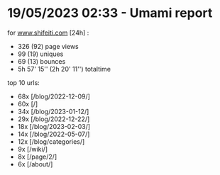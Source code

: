 # 19/05/2023 02:33 - Umami report
for www.shifeiti.com [24h] :

 - 326 (92) page views
 - 99 (19) uniques
 - 69 (13) bounces
 - 5h 57' 15'' (2h 20' 11'') totaltime


top 10 urls:
 - 68x [/blog/2022-12-09/]
 - 60x [/]
 - 34x [/blog/2023-01-12/]
 - 29x [/blog/2022-12-22/]
 - 18x [/blog/2023-02-03/]
 - 14x [/blog/2022-05-07/]
 - 12x [/blog/categories/]
 - 9x [/wiki/]
 - 8x [/page/2/]
 - 6x [/about/]



